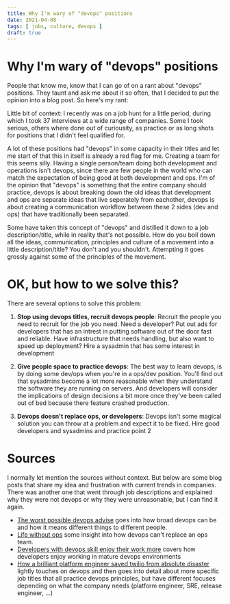 ```yaml
---
title: Why I'm wary of "devops" positions
date: 2021-04-08
tags: [ jobs, culture, devops ]
draft: true
---
```


# Why I'm wary of "devops" positions

People that know me, know that I can go of on a rant about "devops" positions.
They taunt and ask me about it so often, that I decided to put the opinion into a
blog post. So here's my rant:

Little bit of context: I recently was on a job hunt for a little period, during
which I took 37 interviews at a wide range of companies. Some I took serious,
others where done out of curiousity, as practice or as long shots for positions
that I didn't feel qualified for.

A lot of these positions had "devops" in some capacity in their titles and let me
start of that this in itself is already a red flag for me. Creating a team for
this seems silly. Having a single person/team doing both development and
operations isn't devops, since there are few people in the world who can match
the expectation of being good at both development and ops. I'm of the opinion
that "devops" is something that the entire company should practice, devops is
about breaking down the old ideas that development and ops are separate ideas
that live seperately from eachother, devops is about creating a communication
workflow between these 2 sides (dev and ops) that have traditionally been
separated.

Some have taken this concept of "devops" and distilled it down to a job
description/title, while in reality that's not possible. How do you boil down all
the ideas, communication, principles and culture of a movement into a little
description/title? You don't and you shouldn't. Attempting it goes grossly
against some of the principles of the movement.

# OK, but how to we solve this?

There are several options to solve this problem:

1. **Stop using devops titles, recruit devops people**: Recruit the people you
  need to recruit for the job you need. Need a developer? Put out ads for
  developers that has an intrest in putting software out of the door fast and
  reliable. Have infrastructure that needs handling, but also want to speed up
  deployment? Hire a sysadmin that has some interest in development
  
2. **Give people space to practice devops**: The best way to learn devops, is by
  doing some dev/ops when you're in a ops/dev position. You'll find out that
  sysadmins become a lot more reasonable when they understand the software they
  are running on servers. And developers will consider the implications of design
  decisions a bit more once they've been called out of bed because there feature
  crashed production.
  
3. **Devops doesn't replace ops, or developers**: Devops isn't some magical
  solution you can throw at a problem and expect it to be fixed. Hire good
  developers and sysadmins and practice point 2

# Sources

I normally let mention the sources without context. But below are some blog posts
that share my idea and frustration with current trends in companies. There was
another one that went through job descriptions and explained why they were not
devops or why they were unreasonable, but I can find it again.

* [The worst possible devops
  advise](https://ma.ttias.be/the-worst-possible-devops-advice/) goes into how
  broad devops can be and how it means different things to different people.
* [Life without ops](https://ma.ttias.be/life-without-ops/) some insight into how
  devops can't replace an ops team.
* [Developers with devops skill enjoy their work
  more](https://developer-tech.com/news/2020/apr/08/developers-working-with-mature-devops-practices-much-more-likely-to-enjoy-their-work/)
  covers how developers enjoy working in mature devops environments
* [How a brilliant platform engineer saved twilio from absolute
  disaster](https://builtin.com/software-engineering-perspectives/platform-engineer-twilio-ask-your-developer-excerpt)
  lightly touches on devops and then goes into detail about more specific job
  titles that all practice devops principles, but have different focuses
  depending on what the company needs (platform engineer, SRE, release engineer,
  ...)
